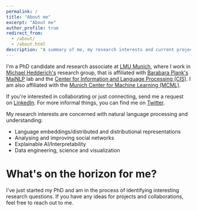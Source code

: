 ```yaml
---
permalink: /
title: "About me"
excerpt: "About me"
author_profile: true
redirect_from: 
  - /about/
  - /about.html
description: "A summary of me, my research interests and current projects."
---
```


I'm a PhD candidate and research associate at [LMU Munich](https://www.lmu.de/en/), where I work in [Michael Hedderich's](https://www.michael-hedderich.de) research group, that is affiliated with [Barabara Plank's](https://bplank.github.io) [MaiNLP](https://mainlp.github.io) lab and the [Center for Information and Language Processing (CIS)](https://www.cis.lmu.de). I am also affiliated with the [Munich Center for Machine Learning (MCML)](https://www.mcml.ai).

If you're interested in collaborating or just connecting, send me a request on [LinkedIn](https://www.linkedin.com/in/florian-eichin/). For more informal things, you can find me on [Twitter](https://twitter.com/florian_eichin).

My research interests are concerned with natural language processing and understanding:
- Language embeddings/distributed and distributional representations
- Analysing and improving social networks
- Explainable AI/Interpretability
- Data engineering, science and visualization

<div style="margin-top: 5%; margin-bottom: 5%; text-align: center;"></div>

What's on the horizon for me?
=====

I've just started my PhD and am in the process of identifying interesting research questions. If you have any ideas for projects and collaborations, feel free to reach out to me.
